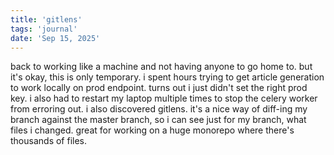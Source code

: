 ```yaml
---
title: 'gitlens'
tags: 'journal'
date: 'Sep 15, 2025'
---
```


back to working like a machine and not having anyone to go home to. but it's okay, this is only temporary. i spent hours trying to get article generation to work locally on prod endpoint. turns out i just didn't set the right prod key. i also had to restart my laptop multiple times to stop the celery worker from erroring out. i also discovered gitlens. it's a nice way of diff-ing my branch against the master branch, so i can see just for my branch, what files i changed. great for working on a huge monorepo where there's thousands of files.
